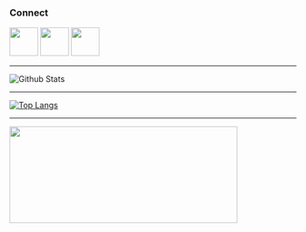 ### Connect 

<a href="https://www.linkedin.com/in/niranjannb/"><img src = "https://avatars3.githubusercontent.com/u/357098?s=200&v=4" width=50px height=50px></a>
<a href="https://twitter.com/niranjan_neerub"><img src = "https://avatars3.githubusercontent.com/u/50278?s=200&v=4" width=50px height=50px></a>
<a href="https://www.instagram.com/niranjan_neeru_b/"><img src = "https://avatars3.githubusercontent.com/u/549085?s=200&v=4" width=50px height=50px></a>

<!--
**niranjanneeru/niranjanneeru** is a ✨ _special_ ✨ repository because its `README.md` (this file) appears on your GitHub profile.

Here are some ideas to get you started:

- 🔭 I’m currently working on ...
- 🌱 I’m currently learning ...
- 👯 I’m looking to collaborate on ...
- 🤔 I’m looking for help with ...
- 💬 Ask me about ...
- 📫 How to reach me: ...
- 😄 Pronouns: ...
- ⚡ Fun fact: ...
-->

___

![Github Stats](https://github-readme-stats.vercel.app/api?username=nithinjose-tech&show_icons=true&include_all_commits=true&theme=radical&cache_seconds=86400)

___

[![Top Langs](https://github-readme-stats.vercel.app/api/top-langs/?username=nithinjose-tech&hide=php&layout=compact&theme=radical&cache_seconds=86400)](https://github.com/niranjanneeru)

___


<a href="https://github.com/niranjanneeru/Covid-19-Tracker">
  <img height=170px width=400px src="https://github-readme-stats.vercel.app/api/pin/?username=nithinjose-tech&repo=va-news&&theme=radical&cache_seconds=86400&show_icons=true" />
</a>


